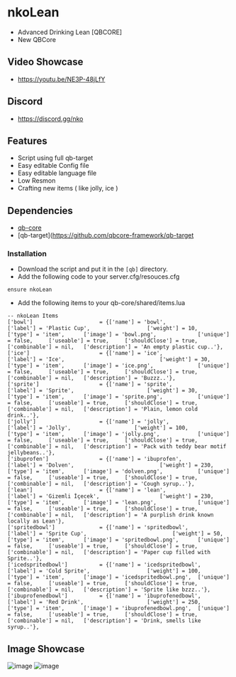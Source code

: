 # nkoLean
- Advanced Drinking Lean [QBCORE]
- New QBCore

## Video Showcase
- https://youtu.be/NE3P-48jLfY
## Discord
- https://discord.gg/nko

## Features
- Script using full qb-target
- Easy editable Config file
- Easy editable language file
- Low Resmon
- Crafting new items ( like jolly, ice )

## Dependencies
- [qb-core](https://github.com/qbcore-framework/qb-core)
- [qb-target](https://github.com/qbcore-framework/qb-target

### Installation
- Download the script and put it in the `[qb]` directory.
- Add the following code to your server.cfg/resouces.cfg
```
ensure nkoLean
```
- Add the following items to your qb-core/shared/items.lua
```
-- nkoLean Items
['bowl'] 				 	 = {['name'] = 'bowl', 			  	  		['label'] = 'Plastic Cup', 					['weight'] = 10, 		['type'] = 'item', 		['image'] = 'bowl.png', 			['unique'] = false, 	['useable'] = true, 	['shouldClose'] = true,	   ['combinable'] = nil,   ['description'] = 'An empty plastic cup..'},
['ice'] 				 	 = {['name'] = 'ice', 			  	  		['label'] = 'Ice', 					            ['weight'] = 30, 		['type'] = 'item', 		['image'] = 'ice.png', 			    ['unique'] = false, 	['useable'] = true, 	['shouldClose'] = true,	   ['combinable'] = nil,   ['description'] = 'Buzzz..'},
['sprite'] 				 	 = {['name'] = 'sprite', 			  	  	['label'] = 'Sprite', 					    ['weight'] = 30, 		['type'] = 'item', 		['image'] = 'sprite.png', 			['unique'] = false, 	['useable'] = true, 	['shouldClose'] = true,	   ['combinable'] = nil,   ['description'] = 'Plain, lemon cold drink..'},
['jolly'] 				 	 = {['name'] = 'jolly', 			  	  	['label'] = 'Jolly', 				    ['weight'] = 100, 		['type'] = 'item', 		['image'] = 'jolly.png', 			['unique'] = false, 	['useable'] = true, 	['shouldClose'] = true,	   ['combinable'] = nil,   ['description'] = 'Pack with teddy bear motif jellybeans..'},
['ibuprofen'] 				 = {['name'] = 'ibuprofen', 			  	['label'] = 'Dolven', 				            ['weight'] = 230, 		['type'] = 'item', 		['image'] = 'dolven.png', 		    ['unique'] = false, 	['useable'] = true, 	['shouldClose'] = true,	   ['combinable'] = nil,   ['description'] = 'Cough syrup..'},
['lean'] 				     = {['name'] = 'lean', 			  	        ['label'] = 'Gizemli İçecek', 				    ['weight'] = 230, 		['type'] = 'item', 		['image'] = 'lean.png', 		    ['unique'] = false, 	['useable'] = true, 	['shouldClose'] = true,	   ['combinable'] = nil,   ['description'] = 'A purplish drink known locally as Lean'},
['spritedbowl'] 			 = {['name'] = 'spritedbowl', 			    ['label'] = 'Sprite Cup', 				            ['weight'] = 50, 		['type'] = 'item', 		['image'] = 'spritedbowl.png', 		['unique'] = false, 	['useable'] = true, 	['shouldClose'] = true,	   ['combinable'] = nil,   ['description'] = 'Paper cup filled with Sprite..'},
['icedspritedbowl'] 		 = {['name'] = 'icedspritedbowl', 	        ['label'] = 'Cold Sprite', 				    ['weight'] = 100, 		['type'] = 'item', 		['image'] = 'icedspritedbowl.png', 	['unique'] = false, 	['useable'] = true, 	['shouldClose'] = true,	   ['combinable'] = nil,   ['description'] = 'Sprite like bzzz..'},
['ibuprofenedbowl'] 		 = {['name'] = 'ibuprofenedbowl', 		    ['label'] = 'Red Drink', 				    ['weight'] = 250, 		['type'] = 'item', 		['image'] = 'ibuprofenedbowl.png', 	['unique'] = false, 	['useable'] = true, 	['shouldClose'] = true,	   ['combinable'] = nil,   ['description'] = 'Drink, smells like syrup..'},
```

## Image Showcase
![image](https://cdn.discordapp.com/attachments/1070377961158623262/1076180743048409199/image.png)
![image](https://cdn.discordapp.com/attachments/1070377961158623262/1076180875227701330/image.png)


